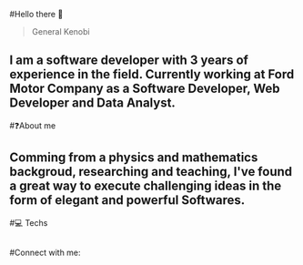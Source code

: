 #Hello there 👋
> General Kenobi

## I am a software developer with 3 years of experience in the field. Currently working at Ford Motor Company as a Software Developer, Web Developer and Data Analyst.


#❓About me
## Comming from a physics and mathematics backgroud, researching and teaching, I've found a great way to execute challenging ideas in the form of elegant and powerful Softwares.

#💻 Techs

##

#Connect with me:

